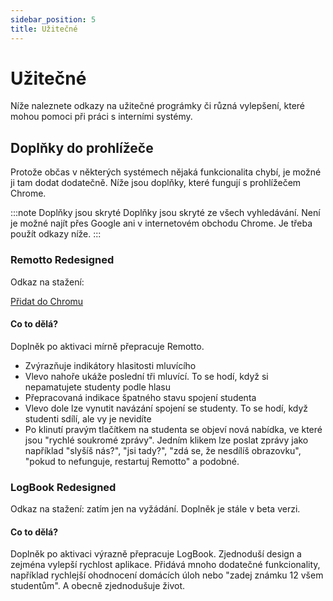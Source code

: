 ```yaml
---
sidebar_position: 5
title: Užitečné
---
```


# Užitečné

Níže naleznete odkazy na užitečné prográmky či různá vylepšení, které mohou pomoci při práci s interními systémy.

## Doplňky do prohlížeče

Protože občas v některých systémech nějaká funkcionalita chybí, je možné ji tam dodat dodatečně. Níže jsou doplňky, které fungují s prohlížečem Chrome.

:::note Doplňky jsou skryté
Doplňky jsou skryté ze všech vyhledávání. Není je možné najít přes Google ani v internetovém obchodu Chrome. Je třeba použít odkazy níže.
:::

### Remotto Redesigned

Odkaz na stažení:

<a href="https://chrome.google.com/webstore/detail/remotto-redesigned/mepdljjhdomhjkebelnkdkjdcgchjdcm" type="button" class="button button--primary button--outline">Přidat do Chromu</a>

#### Co to dělá?

Doplněk po aktivaci mírně přepracuje Remotto.

- Zvýrazňuje indikátory hlasitosti mluvícího
- Vlevo nahoře ukáže poslední tři mluvící. To se hodí, když si nepamatujete studenty podle hlasu
- Přepracovaná indikace špatného stavu spojení studenta
- Vlevo dole lze vynutit navázání spojení se studenty. To se hodí, když studenti sdílí, ale vy je nevidíte
- Po klinutí pravým tlačítkem na studenta se objeví nová nabídka, ve které jsou "rychlé soukromé zprávy". Jedním klikem lze poslat zprávy jako například "slyšíš nás?", "jsi tady?", "zdá se, že nesdílíš obrazovku", "pokud to nefunguje, restartuj Remotto" a podobné.

### LogBook Redesigned

Odkaz na stažení: zatím jen na vyžádání. Doplněk je stále v beta verzi.

#### Co to dělá?

Doplněk po aktivaci výrazně přepracuje LogBook. Zjednoduší design a zejména vylepší rychlost aplikace. Přidává mnoho dodatečné funkcionality, například rychlejší ohodnocení domácích úloh nebo "zadej známku 12 všem studentům". A obecně zjednodušuje život.
